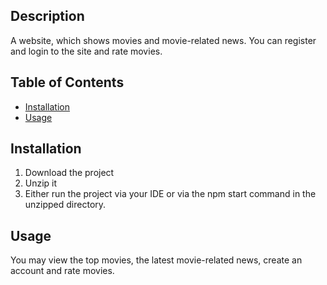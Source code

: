 ## Description

A website, which shows movies and movie-related news. You can register and login to the site and rate movies.

## Table of Contents

- [Installation](#installation)
- [Usage](#usage)

## Installation

1) Download the project
2) Unzip it 
3) Either run the project via your IDE or via the npm start command in the unzipped directory.

## Usage

You may view the top movies, the latest movie-related news, create an account and rate movies.
